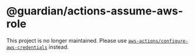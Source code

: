 # @guardian/actions-assume-aws-role

This project is no longer maintained. Please use [`aws-actions/configure-aws-credentials`](https://github.com/aws-actions/configure-aws-credentials) instead.
